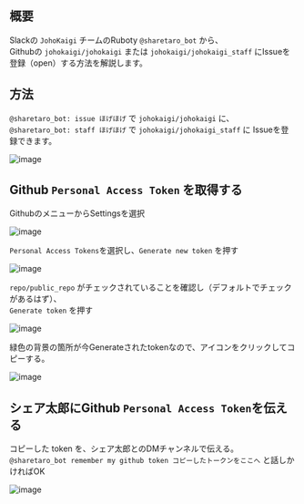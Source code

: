 
## 概要
Slackの `JohoKaigi` チームのRuboty `@sharetaro_bot` から、  
Githubの `johokaigi/johokaigi` または `johokaigi/johokaigi_staff` にIssueを登録（open）する方法を解説します。

## 方法

`@sharetaro_bot: issue ほげほげ` で `johokaigi/johokaigi` に、
`@sharetaro_bot: staff ほげほげ` で `johokaigi/johokaigi_staff` に Issueを登録できます。

![image](https://cloud.githubusercontent.com/assets/732828/11450001/dabe12b8-95ce-11e5-81bf-9fbce33bd5f6.png)

## Github `Personal Access Token` を取得する

GithubのメニューからSettingsを選択  

![image](https://cloud.githubusercontent.com/assets/732828/11449878/0bc38004-95cb-11e5-9c10-45e916415b3a.png)

`Personal Access Tokens`を選択し、`Generate new token` を押す  

![image](https://cloud.githubusercontent.com/assets/732828/11449884/40a1790c-95cb-11e5-8f0c-b1bdac19caba.png)

`repo/public_repo` がチェックされていることを確認し（デフォルトでチェックがあるはず）、  
`Generate token` を押す

![image](https://cloud.githubusercontent.com/assets/732828/11449911/720feeaa-95cc-11e5-99a1-4ae29be8edec.png)

緑色の背景の箇所が今Generateされたtokenなので、アイコンをクリックしてコピーする。  

![image](https://cloud.githubusercontent.com/assets/732828/11449917/9fa0772c-95cc-11e5-872b-5f975003821c.png)

## シェア太郎にGithub `Personal Access Token`を伝える

コピーした token を、シェア太郎とのDMチャンネルで伝える。
`@sharetaro_bot remember my github token コピーしたトークンをここへ` と話しかければOK 

![image](https://cloud.githubusercontent.com/assets/732828/11449934/045d0360-95cd-11e5-8d30-deb08804233e.png)
